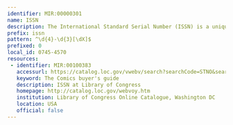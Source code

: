 ```yaml
---
identifier: MIR:00000301
name: ISSN
description: The International Standard Serial Number (ISSN) is a unique eight-digit number used to identify a print or electronic periodical publication, rather than individual articles or books.
prefix: issn
pattern: ^\d{4}-\d{3}[\dX]$
prefixed: 0
local_id: 0745-4570
resources:
 - identifier: MIR:00100383
   accessurl: https://catalog.loc.gov/vwebv/search?searchCode=STNO&searchArg=${lid}&searchType=1&recCount=25
   keyword: The Comics buyer's guide
   description: ISSN at Library of Congress
   homepage: http://catalog.loc.gov/webvoy.htm
   institution: Library of Congress Online Catalogue, Washington DC
   location: USA
   official: false
---
```

